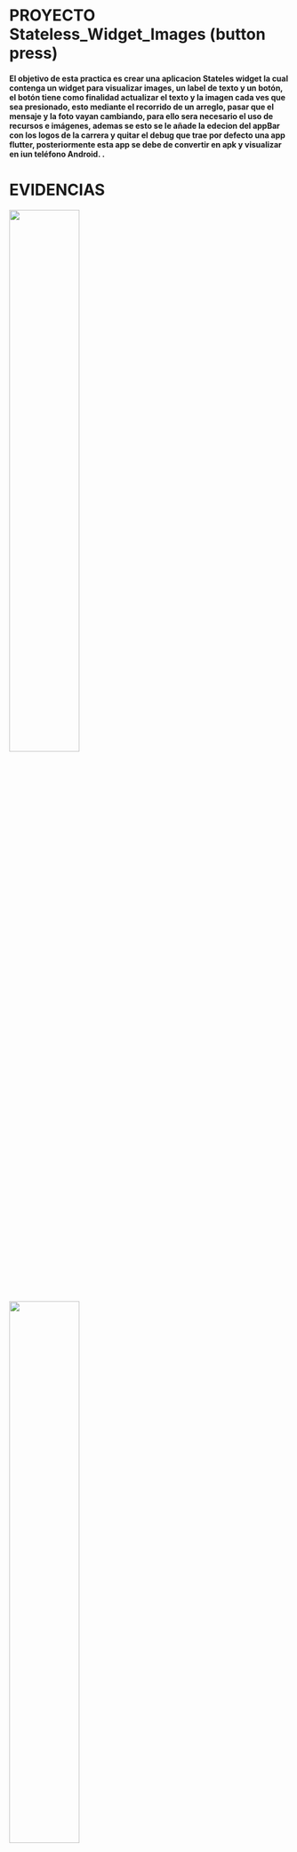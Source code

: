 # PROYECTO Stateless_Widget_Images (button press)

<h4>El objetivo de esta  practica es crear una aplicacion Stateles widget la cual contenga un widget para visualizar images, un label de texto y un botón, el botón tiene como finalidad actualizar el texto y la imagen cada ves que sea presionado, esto mediante el recorrido de un arreglo, pasar que el mensaje y la foto vayan cambiando, para ello sera necesario el uso de recursos e imágenes, ademas se esto se le añade la edecion del appBar con los logos de la carrera y quitar el debug que trae por defecto una app flutter, posteriormente esta app se debe de convertir en apk y visualizar en iun teléfono Android.
.<h4>

# EVIDENCIAS
<img src="https://github.com/admin27092001/buttons_190928/blob/master/assets/captura 1.png" width="50%"/></p>
<img src="https://github.com/admin27092001/buttons_190928/blob/master/assets/captura movil.png" width="50%"/></p>

<h2>Herramientas ulizadas<h2>
  <h4>Visual Studio Code :  VS Code (version 1.71.0)
 Editor de codigo
    <br>
    Android Studio: Android Studio (version 2021.3)
 <br>
    Framework:Flutter (Channel stable, 3.3.2, on Linux Mint 21 5.15.0-41-generic, locale
    es_ES.UTF-8)
    <br>
    Lenguaje de programacion: C#
    <br><br>
    Herramientas de hadware<br>
    PC thinkpad Lenovo i7 Ram 8G
    <br>
    Telefono: Android Motorola One Vision
    
    <h4>

<h2>Datos del estudiante<h2>
<br>
<h4>Nombre:<h4> Adolfo Melendez Rodriguez<br><h4><br>
   Universidad:<h4> Universidad Tecnologica de Xictepec de Juarez<br>
  Matricula:<h4> 190928<br>
